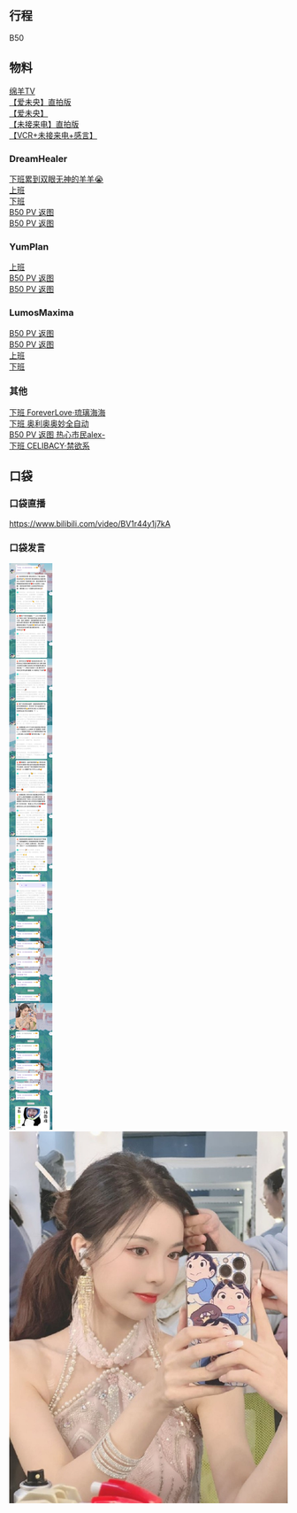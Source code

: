 ## 行程
B50

## 物料
[绵羊TV](https://www.bilibili.com/video/BV1am4y1D7j5)<br>
[【爱未央】直拍版](https://weibo.com/5236952807/L9Qy8qEfH)<br>
[【爱未央】](https://weibo.com/5236952807/L9QwXuJVs)<br>
[【未接来电】直拍版](https://weibo.com/5236952807/L9QWXn7hK)<br>
[【VCR+未接来电+感言】](https://weibo.com/5236952807/L9R8q2LKR)<br>
### DreamHealer
[下班累到双眼无神的羊羊😭](https://weibo.com/6375088879/L9JdY8qC0)<br>
[上班](https://weibo.com/6375088879/L9NHbr7cl)<br>
[下班](https://weibo.com/6375088879/L9RoXpa70)<br>
[B50 PV 返图](https://weibo.com/6375088879/L9R0nA8RK)<br>
[B50 PV 返图](https://weibo.com/6375088879/L9QJp2IXA)<br>
### YumPlan
[上班](https://weibo.com/7335378002/L9NYRr1lv)<br>
[B50 PV 返图](https://weibo.com/7335378002/L9QJxADjY)<br>
[B50 PV 返图](https://weibo.com/7335378002/L9QY8pCnc)<br>
### LumosMaxima
[B50 PV 返图](https://weibo.com/7726863056/L9QKNA7Yd)<br>
[B50 PV 返图](https://weibo.com/7726863056/L9QJr2p1a)<br>
[上班](https://weibo.com/7726863056/L9NXM5XEC)<br>
[下班](https://weibo.com/7726863056/L9MXei1qk)<br>
### 其他
[下班 ForeverLove·琉璃海海](https://weibo.com/7610635463/L9RmH3Nn1)<br>
[下班 奥利奥奥妙全自动](https://weibo.com/6421281458/L9RhyctM9)<br>
[B50 PV 返图 热心市民alex-](https://weibo.com/2971625284/L9QU5ev2a)<br>
[下班 CELIBACY·禁欲系](https://weibo.com/5335333653/L9RWevxJR)<br>
## 口袋
### 口袋直播
https://www.bilibili.com/video/BV1r44y1j7kA
### 口袋发言
![口袋发言](./pocket48/imgs/messages1.jpeg)<br>
![口袋发言](./pocket48/imgs/P1.jpeg)<br>
